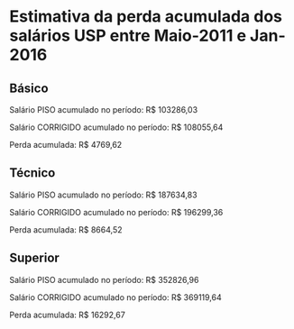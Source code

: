 # Estimativa da perda acumulada dos salários USP entre Maio-2011 e Jan-2016 


## Básico 
Salário PISO acumulado no período: R$ 103286,03

Salário CORRIGIDO acumulado no período: R$ 108055,64

Perda acumulada: R$ 4769,62



## Técnico
Salário PISO acumulado no período: R$ 187634,83

Salário CORRIGIDO acumulado no período: R$ 196299,36

Perda acumulada: R$ 8664,52



## Superior 
Salário PISO acumulado no período: R$ 352826,96

Salário CORRIGIDO acumulado no período: R$ 369119,64

Perda acumulada: R$ 16292,67
